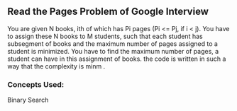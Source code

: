 ## Read the Pages Problem of  Google Interview
You are given N books, ith of which has Pi pages (Pi <= Pj, if i < j). You have  to assign these N books to M students, such that each student has subsegment of books and the maximum  number of  pages assigned to a student is minimized.
You have to find the maximum number of pages, a student  can have  in this assignment of books.
the code is written in  such a way that  the complexity is minm  . 
  
### Concepts Used:
Binary Search
